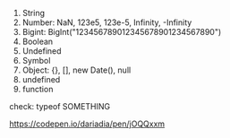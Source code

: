 1. String
2. Number: NaN, 123e5, 123e-5, Infinity, -Infinity
3. Bigint: BigInt("123456789012345678901234567890")
4. Boolean
5. Undefined
7. Symbol
8. Object: {}, [], new Date(), null
9. undefined
10. function

check: typeof SOMETHING

https://codepen.io/dariadia/pen/jOQQxxm
